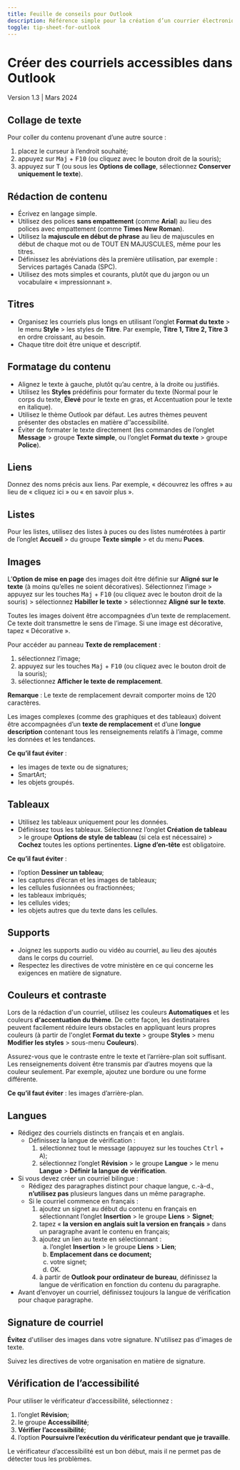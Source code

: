 ```yaml
---
title: Feuille de conseils pour Outlook
description: Référence simple pour la création d’un courrier électronique accessible dans Outlook.Feuille de conseils pour Outlook.
toggle: tip-sheet-for-outlook
---
```


# Créer des courriels accessibles dans Outlook
Version 1.3 | Mars 2024

## Collage de texte
Pour coller du contenu provenant d’une autre source :
1.	placez le curseur à l’endroit souhaité;
2.	appuyez sur <kbd>Maj</kbd> + <kbd>F10</kbd> (ou cliquez avec le bouton droit de la souris);
3.	appuyez sur <kbd>T</kbd> (ou sous les **Options de collage**, sélectionnez **Conserver uniquement le texte**).

## Rédaction de contenu
- Écrivez en langage simple.
- Utilisez des polices **sans empattement** (comme **Arial**) au lieu des polices avec empattement (comme **Times New Roman**).
- Utilisez la **majuscule en début de phrase** au lieu de majuscules en début de chaque mot ou de TOUT EN MAJUSCULES, même pour les titres.
- Définissez les abréviations dès la première utilisation, par exemple : Services partagés Canada (SPC).
- Utilisez des mots simples et courants, plutôt que du jargon ou un vocabulaire « impressionnant ».

## Titres
- Organisez les courriels plus longs en utilisant l’onglet **Format du texte** > le menu **Style** > les styles de **Titre**. Par exemple, **Titre 1, Titre 2, Titre 3** en ordre croissant, au besoin.
- Chaque titre doit être unique et descriptif.

## Formatage du contenu
- Alignez le texte à gauche, plutôt qu’au centre, à la droite ou justifiés.
- Utilisez les **Styles** prédéfinis pour formater du texte (Normal pour le corps du texte, **Élevé** pour le texte en gras, et Accentuation pour le texte en italique).
- Utilisez le thème Outlook par défaut. Les autres thèmes peuvent présenter des obstacles en matière d’’accessibilité.
- Éviter de formater le texte directement  (les commandes de l’onglet **Message** > groupe **Texte simple**, ou l’onglet **Format du texte** > groupe **Police**).

## Liens
Donnez des noms précis aux liens. Par exemple, « découvrez les offres » au lieu de « cliquez ici » ou « en savoir plus ».

## Listes
Pour les listes, utilisez des listes à puces ou des listes numérotées à partir de l’onglet **Accueil** > du groupe **Texte simple** > et du menu **Puces**.

## Images
L’**Option de mise en page** des images doit être définie sur **Aligné sur le texte** (à moins qu’elles ne soient décoratives). Sélectionnez l’image > appuyez sur les touches <kbd>Maj</kbd> + <kbd>F10</kbd> (ou cliquez avec le bouton droit de la souris) > sélectionnez **Habiller le texte** > sélectionnez **Aligné sur le texte**.

Toutes les images doivent être accompagnées d’un texte de remplacement. Ce texte doit transmettre le sens de l’image. Si une image est décorative, tapez « Décorative ».

Pour accéder au panneau **Texte de remplacement** :
1.	sélectionnez l’image;
2.	appuyez sur les touches <kbd>Maj</kbd> + <kbd>F10</kbd> (ou cliquez avec le bouton droit de la souris);
3.	sélectionnez **Afficher le texte de remplacement**.

**Remarque** : Le texte de remplacement devrait comporter moins de 120 caractères.

Les images complexes (comme des graphiques et des tableaux) doivent être accompagnées d’un **texte de remplacement** et d’une **longue description** contenant tous les renseignements relatifs à l’image, comme les données et les tendances.

**Ce qu’il faut éviter** :
- les images de texte ou de signatures;
- SmartArt;
- les objets groupés.

## Tableaux
- Utilisez les tableaux uniquement pour les données.
- Définissez tous les tableaux. Sélectionnez l’onglet **Création de tableau** > le groupe **Options de style de tableau** (si cela est nécessaire) > **Cochez** toutes les options pertinentes. **Ligne d’en-tête** est obligatoire.

**Ce qu’il faut éviter** :
- l’option **Dessiner un tableau**;
- les captures d’écran et les images de tableaux;
- les cellules fusionnées ou fractionnées;
- les tableaux imbriqués;
- les cellules vides;
- les objets autres que du texte dans les cellules.

## Supports
- Joignez les supports audio ou vidéo au courriel, au lieu des ajoutés dans le corps du courriel.
- Respectez les directives de votre ministère en ce qui concerne les exigences en matière de signature.

## Couleurs et contraste
Lors de la rédaction d'un courriel, utilisez les couleurs **Automatiques** et les couleurs **d'accentuation du thème**. De cette façon, les destinataires peuvent facilement réduire leurs obstacles en appliquant leurs propres couleurs (à partir de l'onglet **Format du texte** > groupe **Styles** > menu **Modifier les styles** > sous-menu **Couleurs**).

Assurez-vous que le contraste entre le texte et l’arrière-plan soit suffisant.
Les renseignements doivent être transmis par d’autres moyens que la couleur seulement. Par exemple, ajoutez une bordure ou une forme différente.

**Ce qu’il faut éviter** :
les images d’arrière-plan.

## Langues
- Rédigez des courriels distincts en français et en anglais.
  -	Définissez la langue de vérification :
    1.	sélectionnez tout le message (appuyez sur les touches <kbd>Ctrl</kbd> + <kbd>A</kbd>);
    2.	sélectionnez l’onglet **Révision** > le groupe **Langue** > le menu **Langue** > **Définir la langue de vérification**.
- Si vous devez créer un courriel bilingue :
  -	Rédigez des paragraphes distinct pour chaque langue, c.-à-d., **n’utilisez pas** plusieurs langues dans un même paragraphe.
  -	Si le courriel commence en français :
    1.	ajoutez un signet au début du contenu en français en sélectionnant l’onglet **Insertion** > le groupe **Liens** > **Signet**;
    2.	tapez « **la version en anglais suit la version en français** » dans un paragraphe avant le contenu en français;
    3.	ajoutez un lien au texte en sélectionnant :
        <ol type="a">
          <li>l’onglet <strong>Insertion</strong> > le groupe <strong>Liens</strong> > <strong>Lien</strong>;</li>
          <li><strong>Emplacement dans ce document;</strong></li>
          <li>votre signet;</li>
          <li>OK.</li>
        </ol>
    4.	à partir de **Outlook pour ordinateur de bureau**, définissez la langue de vérification en fonction du contenu du paragraphe.
- Avant d’envoyer un courriel, définissez toujours la langue de vérification pour chaque paragraphe.

## Signature de courriel
**Évitez** d'utiliser des images dans votre signature. N'utilisez pas d'images de texte.

Suivez les directives de votre organisation en matière de signature.

## Vérification de l’accessibilité
Pour utiliser le vérificateur d’accessibilité, sélectionnez :
1.	l’onglet **Révision**;
2.	le groupe **Accessibilité**;
3.	**Vérifier l’accessibilité**;
4.	l’option **Poursuivre l’exécution du vérificateur pendant que je travaille**.

Le vérificateur d’accessibilité est un bon début, mais il ne permet pas de détecter tous les problèmes.
